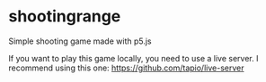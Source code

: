 # shootingrange
Simple shooting game made with p5.js

If you want to play this game locally, you need to use a live server.
I recommend using this one: https://github.com/tapio/live-server
